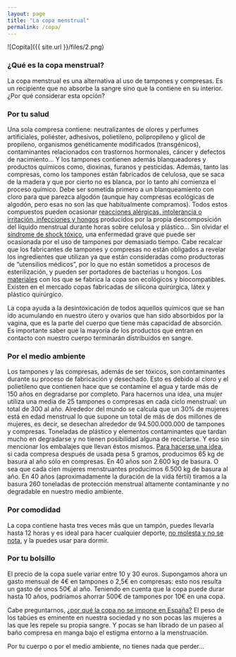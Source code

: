 ```yaml
---
layout: page
title: "La copa menstrual"
permalink: /copa/
---
```


![Copita]({{ site.url }}/files/2.png)

### ¿Qué es la copa menstrual?

La copa menstrual es una alternativa al uso de tampones y compresas. Es un recipiente que no absorbe la sangre sino que la contiene en su interior. ¿Por qué considerar esta opción?

### Por tu salud

Una sola compresa contiene: neutralizantes de olores y perfumes artificiales, poliéster, adhesivos, polietileno, polipropileno y glicol de propileno,  organismos genéticamente modificados (transgénicos), contaminantes relacionados con trastornos hormonales, cáncer y defectos de nacimiento… Y los tampones contienen además blanqueadores  y productos químicos como, dioxinas, furanos y pesticidas. Además, tanto las compresas, como los tampones están fabricados de celulosa,  que se saca de la madera y que por cierto no es blanca, por lo tanto ahí comienza el proceso químico. Debe ser sometida primero a un blanqueamiento con cloro para que parezca algodón (aunque hay compresas ecológicas de algodón, pero esas no son las que habitualmente compramos).
Todos estos compuestos pueden ocasionar [reacciones alérgicas, intolerancia o irritación, infecciones y hongos](http://www.lineaysalud.com/salud/medio-ambiente/compresas-tamponescopa-vaginal) producidos por la propia descomposición del líquido menstrual durante horas sobre celulosa y plástico… Sin olvidar el [síndrome de shock tóxico](https://ematrona.com/2017/05/sindrome-del-shock-toxico-tampones/), una enfermedad grave que puede ser ocasionada por el uso de tampones por demasiado tiempo. Cabe recalcar que  los fabricantes de tampones y compresas no están obligados a revelar los ingredientes que utilizan ya que  están consideradas como productoras de “utensilios médicos”, por lo que no están sometidos a procesos de esterilización, y pueden ser portadores de bacterias u hongos.
Los [materiales](http://www.lacopamenstrual.es/elegir-una-copa-menstrual/materiales/) con los que se fabrica la copa son ecológicos y biocompatibles. Existen en el mercado copas fabricadas de silicona quirúrgica, látex y plástico quirúrgico.

La copa ayuda a la desintoxicación de todos aquellos químicos que se han ido acumulando en nuestro útero y ovarios que han sido absorbidos por la vagina, que es la parte del cuerpo que tiene más capacidad de absorción. Es importante saber que la mayoría de los productos que entran en contacto con nuestro cuerpo terminarán distribuidos en sangre.

### Por el medio ambiente

Los tampones y las compresas, además de ser tóxicos, son contaminantes durante su proceso de fabricación y desechado.  Esto es debido al cloro y el polietileno que contienen hace que se contamine el agua y tarde más de 150 años en degradarse por completo. Para hacernos una idea, una mujer utiliza una media de 25 tampones o compresas en cada ciclo menstrual: un total de 300 al año. Alrededor del mundo se calcula que un 30% de mujeres está en edad menstrual lo que supone un total de más de dos millones de mujeres, es decir, se desechan alrededor de 94.500.000.000 de tampones y compresas. Toneladas de plástico y elementos contaminantes que tardan mucho en degradarse y no tienen posibilidad alguna de reciclarse. Y eso sin mencionar los embalajes que llevan éstos mismos. [Para hacerse una idea](http://www.upsocl.com/verde/cuanto-contaminamos-las-mujeres-en-edad-fertil-cuando-lo-descubras-te-impresionaras/), si cada compresa después de usada pesa 5 gramos, producimos 65 kg de basura al año sólo en compresas. En 40 años son 2.600 kg de basura. O sea que cada cien mujeres menstruantes producimos 6.500 kg de basura al año. En 40 años (aproximadamente la duración de la vida fértil) tiramos a la basura 260 toneladas de protección menstrual altamente contaminante y no degradable en nuestro medio ambiente. 

### Por comodidad
La copa contiene hasta tres veces más que un tampón, puedes llevarla hasta 12 horas y es ideal para hacer cualquier deporte, [no molesta y no se nota](http://www.zorrasybrujas.com/copa-menstrual/), y la puedes usar para dormir.

### Por tu bolsillo
El precio de la copa suele variar entre 10 y 30 euros. Supongamos ahora un gasto mensual de 4€ en tampones o 2,5€ en compresas: esto nos resulta un gasto de unos 50€ al año. Teniendo en cuenta que la copa puede durar hasta 10 años, podríamos ahorrar 500€ de tampones por 10€ en una copa.

Cabe preguntarnos, [¿por qué la copa no se impone en España?](http://www.eldiario.es/consumoclaro/vida_sexual/copa-menstrual-regla-menstruacion-ventajas-inconvenientes_0_500100375.html) El peso de los tabúes es eminente en nuestra sociedad y no son pocas las mujeres a las que les repele su propia sangre. Y pocas se han librado de un paseo al baño compresa en manga bajo el estigma entorno a la menstruación.

Por tu cuerpo o por el medio ambiente, no tienes nada que perder...
